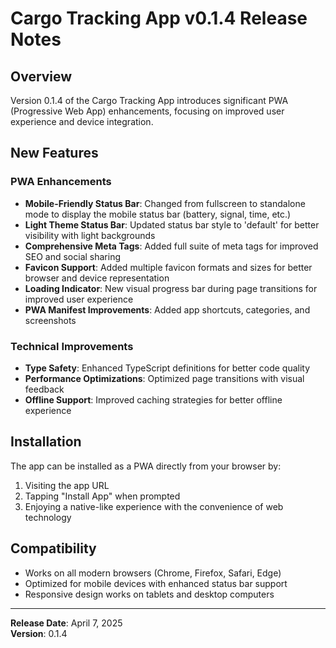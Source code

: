 # Cargo Tracking App v0.1.4 Release Notes

## Overview
Version 0.1.4 of the Cargo Tracking App introduces significant PWA (Progressive Web App) enhancements, focusing on improved user experience and device integration.

## New Features

### PWA Enhancements
- **Mobile-Friendly Status Bar**: Changed from fullscreen to standalone mode to display the mobile status bar (battery, signal, time, etc.)
- **Light Theme Status Bar**: Updated status bar style to 'default' for better visibility with light backgrounds
- **Comprehensive Meta Tags**: Added full suite of meta tags for improved SEO and social sharing
- **Favicon Support**: Added multiple favicon formats and sizes for better browser and device representation
- **Loading Indicator**: New visual progress bar during page transitions for improved user experience
- **PWA Manifest Improvements**: Added app shortcuts, categories, and screenshots

### Technical Improvements
- **Type Safety**: Enhanced TypeScript definitions for better code quality
- **Performance Optimizations**: Optimized page transitions with visual feedback
- **Offline Support**: Improved caching strategies for better offline experience

## Installation
The app can be installed as a PWA directly from your browser by:
1. Visiting the app URL
2. Tapping "Install App" when prompted
3. Enjoying a native-like experience with the convenience of web technology

## Compatibility
- Works on all modern browsers (Chrome, Firefox, Safari, Edge)
- Optimized for mobile devices with enhanced status bar support
- Responsive design works on tablets and desktop computers

---

**Release Date**: April 7, 2025  
**Version**: 0.1.4 